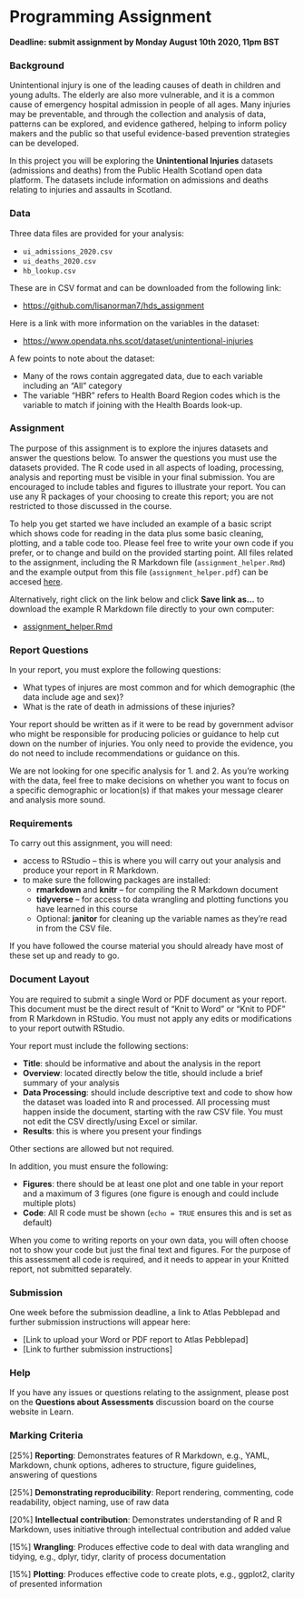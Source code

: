# Programming Assignment

**Deadline: submit assignment by Monday August 10th 2020, 11pm BST**

### Background

Unintentional injury is one of the leading causes of death in children and young adults.  The elderly are also more vulnerable, and it is a common cause of emergency hospital admission in people of all ages.  Many injuries may be preventable, and through the collection and analysis of data, patterns can be explored, and evidence gathered, helping to inform policy makers and the public so that useful evidence-based prevention strategies can be developed.

In this project you will be exploring the **Unintentional Injuries** datasets (admissions and deaths) from the Public Health Scotland open data platform.  The datasets include information on admissions and deaths relating to injuries and assaults in Scotland.

### Data

Three data files are provided for your analysis: 

* `ui_admissions_2020.csv`
* `ui_deaths_2020.csv`
* `hb_lookup.csv`  

These are in CSV format and can be downloaded from the following link:

* https://github.com/lisanorman7/hds_assignment

Here is a link with more information on the variables in the dataset:

* https://www.opendata.nhs.scot/dataset/unintentional-injuries

A few points to note about the dataset:

* Many of the rows contain aggregated data, due to each variable including an “All” category
* The variable “HBR” refers to Health Board Region codes which is the variable to match if joining with the Health Boards look-up.

### Assignment

The purpose of this assignment is to explore the injures datasets and answer the questions below.  To answer the questions you must use the datasets provided.  The R code used in all aspects of loading, processing, analysis and reporting must be visible in your final submission.  You are encouraged to include tables and figures to illustrate your report.  You can use any R packages of your choosing to create this report; you are not restricted to those discussed in the course.

To help you get started we have included an example of a basic script which shows code for reading in the data plus some basic cleaning, plotting, and a table code too.  Please feel free to write your own code if you prefer, or to change and build on the provided starting point.  All files related to the assignment, including the R Markdown file (`assignment_helper.Rmd`) and the example output from this file (`assignment_helper.pdf`) can be accesed [here](https://github.com/lisanorman7/hds_assignment).  

Alternatively, right click on the link below and click **Save link as...** to download the example R Markdown file directly to your own computer:

* [assignment_helper.Rmd](https://raw.githubusercontent.com/lisanorman7/hds_assignment/master/assignment_helper.Rmd)

### Report Questions

In your report, you must explore the following questions:

* What types of injures are most common and for which demographic (the data include age and sex)?
* What is the rate of death in admissions of these injuries?

Your report should be written as if it were to be read by government advisor who might be responsible for producing policies or guidance to help cut down on the number of injuries.  You only need to provide the evidence, you do not need to include recommendations or guidance on this.

We are not looking for one specific analysis for 1. and 2.  As you’re working with the data, feel free to make decisions on whether you want to focus on a specific demographic or location(s) if that makes your message clearer and analysis more sound. 

### Requirements

To carry out this assignment, you will need:

* access to RStudio – this is where you will carry out your analysis and produce your report in R Markdown.
* to make sure the following packages are installed: 
    + **rmarkdown** and **knitr** – for compiling the R Markdown document
    + **tidyverse** – for access to data wrangling and plotting functions you have learned in this course
    + Optional: **janitor** for cleaning up the variable names as they’re read in from the CSV file.
    
If you have followed the course material you should already have most of these set up and ready to go.

### Document Layout

You are required to submit a single Word or PDF document as your report. This document must be the direct result of “Knit to Word” or “Knit to PDF” from R Markdown in RStudio. You must not apply any edits or modifications to your report outwith RStudio.

Your report must include the following sections:

* **Title**: should be informative and about the analysis in the report
* **Overview**: located directly below the title, should include a brief summary of your analysis
* **Data Processing**: should include descriptive text and code to show how the dataset was loaded into R and processed.  All processing must happen inside the document, starting with the raw CSV file. You must not edit the CSV directly/using Excel or similar. 
* **Results**: this is where you present your findings

Other sections are allowed but not required.

In addition, you must ensure the following:

* **Figures**: there should be at least one plot and one table in your report and a maximum of 3 figures (one figure is enough and could include multiple plots)
* **Code**: All R code must be shown (`echo = TRUE` ensures this and is set as default) 

When you come to writing reports on your own data, you will often choose not to show your code but just the final text and figures. For the purpose of this assessment all code is required, and it needs to appear in your Knitted report, not submitted separately.

### Submission

One week before the submission deadline, a link to Atlas Pebblepad and further submission instructions will appear here:

* [Link to upload your Word or PDF report to Atlas Pebblepad]
* [Link to further submission instructions]

### Help

If you have any issues or questions relating to the assignment, please post on the **Questions about Assessments** discussion board on the course website in Learn.

### Marking Criteria

[25%] **Reporting**: Demonstrates features of R Markdown, e.g., YAML, Markdown, chunk options, adheres to structure, figure guidelines, answering of questions

[25%] **Demonstrating reproducibility**: Report rendering, commenting, code readability, object naming, use of raw data

[20%] **Intellectual contribution**: Demonstrates understanding of R and R Markdown, uses initiative through intellectual contribution and added value

[15%] **Wrangling**: Produces effective code to deal with data wrangling and tidying, e.g., dplyr, tidyr, clarity of process documentation

[15%] **Plotting**: Produces effective code to create plots, e.g., ggplot2, clarity of presented information


